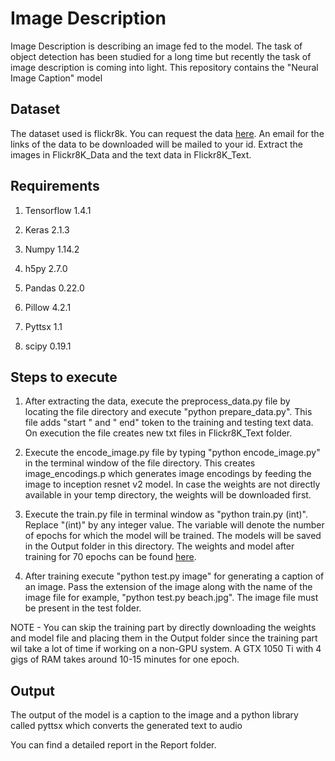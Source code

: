 # Image Description
Image Description is describing an image fed to the model. 
The task of object detection has been studied for a long time but recently the task of image description is coming into light.
 This repository contains the "Neural Image Caption" model

## Dataset
The dataset used is flickr8k. 
You can request the data [here](https://illinois.edu/fb/sec/1713398). An email for the links 
of the data to be downloaded will be mailed to your id.
 Extract the images in Flickr8K_Data and the text data in Flickr8K_Text.


## Requirements

1. Tensorflow 1.4.1

2. Keras 2.1.3

3. Numpy 1.14.2

4. h5py 2.7.0

5. Pandas 0.22.0

6. Pillow  4.2.1

7. Pyttsx 1.1

8. scipy 0.19.1



## Steps to execute

1. After extracting the data, execute the preprocess_data.py file by locating the file directory and execute "python prepare_data.py". 
	This file adds "start " and " end" token to the training and testing text data. On execution the file creates new txt files in Flickr8K_Text folder.


2. Execute the encode_image.py file by typing "python encode_image.py" in the terminal window of the file directory. 
	This creates image_encodings.p which generates image encodings by feeding the image to inception resnet v2 model.
	In case the weights are not directly available in your temp directory, the weights will be downloaded first.


3. Execute the train.py file in terminal window as "python train.py (int)". Replace "(int)" by any integer value. The variable will denote the 
	number of epochs for which the model will be trained. The models will be saved in the Output folder in this directory. 
	The weights and model after training for 70 epochs can be found [here](https://drive.google.com/drive/folders/1aukgi_3xtuRkcQGoyAaya5pP4aoDzl7r).


4. After training execute "python test.py image" for generating a caption of an image. Pass the extension of the image along with the name of the image file
 for example, "python test.py beach.jpg". The image file must be present in the test folder.

NOTE - You can skip the training part by directly downloading the 
weights and model file and placing them in the Output folder since the training part wil take a lot of time if working on a non-GPU system. A GTX 1050 Ti with
 4 gigs of RAM takes around 10-15 minutes for one epoch.

## Output
The output of the model is a caption to the image and a python library called pyttsx which 
converts the generated text to audio

You can find a detailed report in the Report folder.
